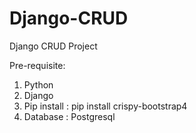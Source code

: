 # Django-CRUD
Django CRUD Project

Pre-requisite:

1) Python
2) Django
3) Pip install : pip install crispy-bootstrap4
4) Database : Postgresql

